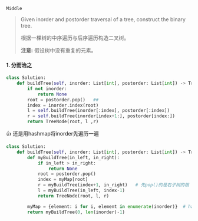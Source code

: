 `Middle`  

> Given inorder and postorder traversal of a tree, construct the binary tree.
>
> 根据一棵树的中序遍历与后序遍历构造二叉树。
>
> **注意:** 假设树中没有重复的元素。



#### 1. 分而治之

```python
class Solution:
    def buildTree(self, inorder: List[int], postorder: List[int]) -> TreeNode:
        if not inorder:
            return None
        root = postorder.pop()   ##
        index = inorder.index(root)
        l = self.buildTree(inorder[:index], postorder[:index])
        r = self.buildTree(inorder[index+1:], postorder[index:])
        return TreeNode(root, l ,r)
```

:+1: 还是用hashmap将inorder先遍历一遍

```python
class Solution:
    def buildTree(self, inorder: List[int], postorder: List[int]) -> TreeNode:
        def myBuildTree(in_left, in_right):
            if in_left > in_right:
                return None
            root = postorder.pop()
            index = myMap[root]
            r = myBuildTree(index+1, in_right)   # 先pop()的是右子树的根
            l = myBuildTree(in_left, index-1)
            return TreeNode(root, l, r)

        myMap = {element: i for i, element in enumerate(inorder)}  # hashmap
        return myBuildTree(0, len(inorder)-1)
```

